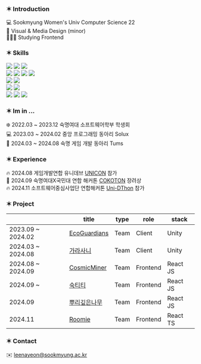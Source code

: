 ### __✶ Introduction__
💻 Sookmyung Women's Univ Computer Science 22   
🎨 Visual & Media Design (minor)   
👩🏻‍💻 Studying Frontend   

### __✶ Skills__ 
<img src="https://img.shields.io/badge/html5-E34F26?style=flat-sqare&logo=html5&logoColor=white"> <img src="https://img.shields.io/badge/css-1572B6?style=flat-square&logo=css3&logoColor=white"> <img src="https://img.shields.io/badge/javascript-F7DF1E?style=flat-sqare&logo=javascript&logoColor=black">   
<img src="https://img.shields.io/badge/react-61DAFB?style=flat-sqare&logo=react&logoColor=black"> <img src="https://img.shields.io/badge/three.js-049EF4?style=flat-square&logo=three.js&logoColor=white"> <img src="https://img.shields.io/badge/react three fiber-656565?style=flat-sqare&logo=react&logoColor=white"> <img src="https://img.shields.io/badge/styled components-DB7093?style=flat-square&logo=styled-components&logoColor=white">   
<img src="https://img.shields.io/badge/Android Studio-3DDC84?style=flat-square&logo=Android Studio&logoColor=white"> <img src="https://img.shields.io/badge/kotlin-7F52FF?style=flat-square&logo=kotlin&logoColor=white">   
<img src="https://img.shields.io/badge/unity-000000?style=flat-sqare&logo=unity&logoColor=white"> <img src="https://img.shields.io/badge/csharp-512BD4?style=flat-square&logo=csharp&logoColor=white">   
<img src="https://img.shields.io/badge/github-181717?style=flat-sqare&logo=github&logoColor=white"> <img src="https://img.shields.io/badge/notion-000000?style=flat-square&logo=notion&logoColor=white"> <img 
 src="https://img.shields.io/badge/figma-F24E1E?style=flat&logo=figma&logoColor=white">

### __✶ Im in ...__
❄️ 2022.03 ~ 2023.12 숙명여대 소프트웨어학부 학생회   
💻 2023.03 ~ 2024.02 중앙 프로그래밍 동아리 Solux   
👾 2024.03 ~ 2024.08 숙명 게임 개발 동아리 Tums

### __✶ Experience__ 
🔥 2024.08 게임개발연합 유니데브 [UNICON](https://github.com/y-eonee/SMWU-TUMS-Garasani) 참가       
🏅 2024.09 숙명여대X국민대 연합 해커톤 [COKOTON](https://github.com/y-eonee/COKOTHON-GBSB-Fe) 장려상    
🔥 2024.11 소프트웨어중심사업단 연합해커톤 [Uni-DThon](https://github.com/UNI-D-Roomie/Roomie_FE) 참가

### __✶ Project__
|                    | title                                                                        | type          | role           | stack        |
|--------------------|------------------------------------------------------------------------------|--------------|-----------------|--------------|
| 2023.09 ~ 2024.02 | [EcoGuardians](https://github.com/y-eonee/28th_2_UNICON_Ecoguardians_unity)   | Team         | Client          | Unity
| 2024.03 ~ 2024.08 | [가라사니](https://github.com/y-eonee/SMWU-TUMS-Garasani)                       | Team         | Client          | Unity
| 2024.08 ~ 2024.09 | [CosmicMiner](https://github.com/y-eonee/SMWU-Tree-CosmicMiner)               | Team         | Frontend        | React JS     
| 2024.09 ~         | [숙티티](https://github.com/sooktin/frontend_repository)                        | Team         | Frontend        | React JS
| 2024.09           | [뿌리깊은나무](https://github.com/y-eonee/COKOTHON-GBSB-Fe)                      | Team         | Frontend        | React JS
| 2024.11           | [Roomie](https://github.com/UNI-D-Roomie/Roomie_FE)                           | Team         | Frontend        | React TS
 
### __✶ Contact__
✉️ leenayeon@sookmyung.ac.kr
  
